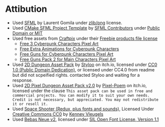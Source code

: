 # Attibution
- Used [SFML](https://www.sfml-dev.org) by Laurent Gomila under [zlib/png](https://www.sfml-dev.org/license.php) license.
- Used [CMake SFML Project Template](https://github.com/SFML/cmake-sfml-project) by [SFML Contributors](https://github.com/SFML/cmake-sfml-project/graphs/contributors) under [Public Domain or MIT](https://github.com/SFML/cmake-sfml-project/blob/master/LICENSE.md)
- Used free assets from [Craftpix](https://craftpix.net) under their [Freebie products file license](https://craftpix.net/file-licenses/)
    - [Free 3 Cyberpunk Characters Pixel Art](https://craftpix.net/freebies/free-3-cyberpunk-characters-pixel-art/)
    - [Free Extra Animations for Cyberpunk Characters](https://craftpix.net/freebies/free-extra-animations-for-cyberpunk-characters/)
    - [Free Guns for Cyberpunk Characters Pixel Art](https://craftpix.net/freebies/free-guns-for-cyberpunk-characters-pixel-art/)
    - [Free Guns Pack 2 for Main Characters Pixel Art](https://craftpix.net/freebies/free-guns-pack-2-for-main-characters-pixel-art/)
- Used [2D Dungeon Asset Pack](https://styloo.itch.io/2d-dungeon) by [Styloo](https://styloo.itch.io/) on itch.io, licensed under [CC0 1.0 (Public Domain Dedication)](https://creativecommons.org/publicdomain/zero/1.0/), or licensed under CC4.0 from readme but did not scpeified rights. contacted Styloo and waiting for a response.
- Used [2D Pixel Dungeon Asset Pack v2.0](https://pixel-poem.itch.io/dungeon-assetpuck) by [Pixel-Poem](https://pixel-poem.itch.io/) on itch.io, licensed under the clause `This asset pack can be used in free and commercial projects. You can modify it to suit your own needs. Credit is not necessary, but appreciated. You may not redistribute it or resell it.`
- Used [Space Shooter (Redux, plus fonts and sounds)](https://kenney.nl/assets/space-shooter-redux), Licensed Under [Creative Commons CC0](https://creativecommons.org/share-your-work/public-domain/cc0/) by [Kenney Vleugels](https://kenney.nl/)
- Used [Bebas Neue v2](http://bebasneue.com/), licensed under [SIL Open Font License, Version 1.1](https://github.com/dharmatype/Bebas-Neue/blob/master/OFL.txt)